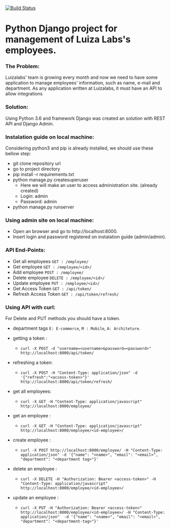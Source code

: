 [![Build Status](https://travis-ci.com/jeffersonkr/Luizalabs-Employee-Manager.svg?branch=master)](https://travis-ci.com/jeffersonkr/Luizalabs-Employee-Manager)

Python Django project for management of Luiza Labs's employees.
==================================================================

### The Problem:
Luizalabs' team is growing every month and now we need to have some application to manage
employees' information, such as name, e-mail and department. As any application written at
Luizalabs, it must have an API to allow integrations

### Solution:
Using Python 3.6 and framework Django was created an solution with REST API and Django Admin.

### Instalation guide on local machine:
Considering python3 and pip is already installed, we should use these bellow step:
 - git clone repository url
 - go to project directory
 - pip install -r requirements.txt
 - python manage.py createsuperuser
    - Here we will make an user to access administration site. (already created)
    - Login: admin
    - Password: admin
 - python manage.py runserver

### Using admin site on local machine:
 - Open an browser and go to http://localhost:8000.
 - Insert login and password registered on instalation guide (admin/admin).

### API End-Points:
 - Get all employees ` GET : /employee/ `
 - Get employee ` GET : /employee/<id>/ `
 - Add employee ` POST : /employee/ `
 - Delete employee ` DELETE : /employee/<id>/ `
 - Update employee ` PUT : /employee/<id>/ `
 - Get Access Token ` GET : /api/token/ `
 - Refresh Access Token ` GET : /api/token/refresh/ `

### Using API with curl:
For Delete and PUT methods you should have a token.<br>
 - department tags `E: E-commerce`, `M : Mobile`, `A: Architeture`.

 - getting a token : 
    - `curl -X POST -d "username=<username>&password=<password>" http://localhost:8000/api/token/`
 - refreshing a token: 
    - `curl -X POST -H "Content-Type: application/json" -d '{"refresh":"<access-token>"}' http://localhost:8000/api/token/refresh/`
 - get all employees: 
    - `curl -X GET -H "Content-Type: application/javascript" http://localhost:8000/employee/`
 - get an employee : 
    - `curl -X GET -H "Content-Type: application/javascript" http://localhost:8000/employee/<id-employee>/ `
 - create employee : 
    - `curl -X POST http://localhost:8000/employee/ -H "Content-Type: application/json" -d '{"name": "<name>", "email": "<email>", "department": "<department tag>"}' `
 - delete an employee : 
    - `curl -X DELETE -H "Authorization: Bearer <access-token>" -H "Content-Type: application/javascript" http://localhost:8000/employee/<id-employee>/ `
 - update an employee : 
    - `curl -X PUT -H "Authorization: Bearer <access-token>" http://localhost:8000/employee/<id-employee>/ -H "Content-Type: application/json"  -d '{"name": "<name>", "email": "<email>", "department": "<department-tag>"}' `

